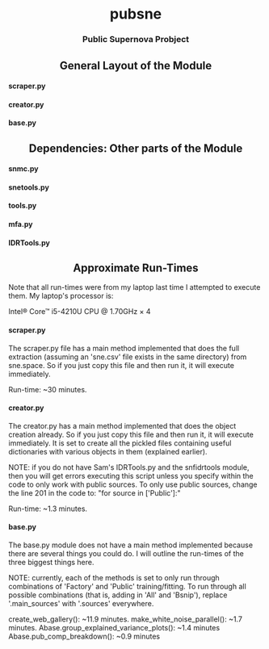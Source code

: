 <h1 style='text-align:center'>pubsne</h1>
<h3 style='text-align:center'>Public Supernova Probject</h3>

<h2 style='text-align:center'>General Layout of the Module</h2>

<h4>scraper.py</h4>

<h4>creator.py</h4>

<h4>base.py</h4>

<h2 style='text-align:center'>Dependencies: Other parts of the Module</h2>

<h4>snmc.py</h4>

<h4>snetools.py</h4>

<h4>tools.py</h4>

<h4>mfa.py</h4>

<h4>IDRTools.py</h4>

<h2 style='text-align:center'>Approximate Run-Times</h2>

Note that all run-times were from my laptop last time I attempted to execute them. My laptop's processor is:

Intel® Core™ i5-4210U CPU @ 1.70GHz × 4 

<h4>scraper.py</h4>

The scraper.py file has a main method implemented that does the full extraction (assuming an 'sne.csv' file exists in the same directory) from sne.space. So if you just copy this file and then run it, it will execute immediately.

Run-time: ~30 minutes.

<h4>creator.py</h4>

The creator.py has a main method implemented that does the object creation already. So if you just copy this file and then run it, it will execute immediately. It is set to create all the pickled files containing useful dictionaries with various objects in them (explained earlier).

NOTE: if you do not have Sam's IDRTools.py and the snfidrtools module, then you will get errors executing this script unless you specify within the code to only work with public sources.
To only use public sources, change the line 201 in the code to:
	"for source in ['Public']:"

Run-time: ~1.3 minutes.

<h4>base.py</h4>

The base.py module does not have a main method implemented because there are several things you could do. I will outline the run-times of the three biggest things here.

NOTE: currently, each of the methods is set to only run through combinations of 'Factory' and 'Public' training/fitting. To run through all possible combinations (that is, adding in 'All' and 'Bsnip'), replace '.main_sources' with '.sources' everywhere.

create_web_gallery(): ~11.9 minutes.
make_white_noise_parallel(): ~1.7 minutes.
Abase.group_explained_variance_plots(): ~1.4 minutes
Abase.pub_comp_breakdown(): ~0.9 minutes
